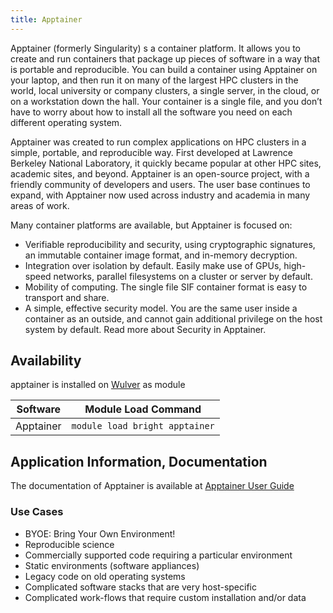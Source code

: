 ```yaml
---
title: Apptainer
---
```


Apptainer (formerly Singularity) s a container platform. It allows you to create and run containers that package up pieces of software in a way that is portable and reproducible. You can build a container using Apptainer on your laptop, and then run it on many of the largest HPC clusters in the world, local university or company clusters, a single server, in the cloud, or on a workstation down the hall. Your container is a single file, and you don’t have to worry about how to install all the software you need on each different operating system.



Apptainer was created to run complex applications on HPC clusters in a simple, portable, and reproducible way. First developed at Lawrence Berkeley National Laboratory, it quickly became popular at other HPC sites, academic sites, and beyond. Apptainer is an open-source project, with a friendly community of developers and users. The user base continues to expand, with Apptainer now used across industry and academia in many areas of work.

Many container platforms are available, but Apptainer is focused on:

* Verifiable reproducibility and security, using cryptographic signatures, an immutable container image format, and in-memory decryption.
* Integration over isolation by default. Easily make use of GPUs, high-speed networks, parallel filesystems on a cluster or server by default.
* Mobility of computing. The single file SIF container format is easy to transport and share.
* A simple, effective security model. You are the same user inside a container as an outside, and cannot gain additional privilege on the host system by default. Read more about Security in Apptainer.

## Availability
apptainer is installed on [Wulver](wulver.md) as module

| Software           |      Module Load Command       | 
|--------------------|:------------------------------:|
| Apptainer          | `module load bright apptainer` |

## Application Information, Documentation
The documentation of Apptainer is available at [Apptainer User Guide](https://apptainer.org/docs/user/latest/)
### Use Cases
* BYOE: Bring Your Own Environment!
* Reproducible science
* Commercially supported code requiring a particular environment
* Static environments (software appliances)
* Legacy code on old operating systems
* Complicated software stacks that are very host-specific
* Complicated work-flows that require custom installation and/or data


